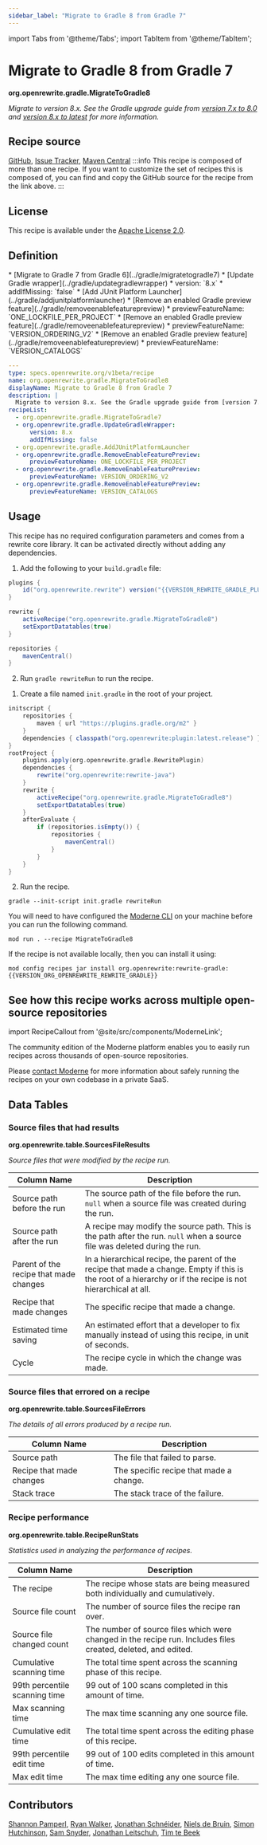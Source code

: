 ```yaml
---
sidebar_label: "Migrate to Gradle 8 from Gradle 7"
---
```


import Tabs from '@theme/Tabs';
import TabItem from '@theme/TabItem';

# Migrate to Gradle 8 from Gradle 7

**org.openrewrite.gradle.MigrateToGradle8**

_Migrate to version 8.x. See the Gradle upgrade guide from [version 7.x to 8.0](https://docs.gradle.org/current/userguide/upgrading_version_7.html) and [version 8.x to latest](https://docs.gradle.org/current/userguide/upgrading_version_8.html) for more information._

## Recipe source

[GitHub](https://github.com/openrewrite/rewrite/blob/main/rewrite-gradle/src/main/resources/META-INF/rewrite/gradle-8.yml), 
[Issue Tracker](https://github.com/openrewrite/rewrite/issues), 
[Maven Central](https://central.sonatype.com/artifact/org.openrewrite/rewrite-gradle/)
:::info
This recipe is composed of more than one recipe. If you want to customize the set of recipes this is composed of, you can find and copy the GitHub source for the recipe from the link above.
:::
## License

This recipe is available under the [Apache License 2.0](https://www.apache.org/licenses/LICENSE-2.0).


## Definition

<Tabs groupId="recipeType">
<TabItem value="recipe-list" label="Recipe List" >
* [Migrate to Gradle 7 from Gradle 6](../gradle/migratetogradle7)
* [Update Gradle wrapper](../gradle/updategradlewrapper)
  * version: `8.x`
  * addIfMissing: `false`
* [Add JUnit Platform Launcher](../gradle/addjunitplatformlauncher)
* [Remove an enabled Gradle preview feature](../gradle/removeenablefeaturepreview)
  * previewFeatureName: `ONE_LOCKFILE_PER_PROJECT`
* [Remove an enabled Gradle preview feature](../gradle/removeenablefeaturepreview)
  * previewFeatureName: `VERSION_ORDERING_V2`
* [Remove an enabled Gradle preview feature](../gradle/removeenablefeaturepreview)
  * previewFeatureName: `VERSION_CATALOGS`

</TabItem>

<TabItem value="yaml-recipe-list" label="Yaml Recipe List">

```yaml
---
type: specs.openrewrite.org/v1beta/recipe
name: org.openrewrite.gradle.MigrateToGradle8
displayName: Migrate to Gradle 8 from Gradle 7
description: |
  Migrate to version 8.x. See the Gradle upgrade guide from [version 7.x to 8.0](https://docs.gradle.org/current/userguide/upgrading_version_7.html) and [version 8.x to latest](https://docs.gradle.org/current/userguide/upgrading_version_8.html) for more information.
recipeList:
  - org.openrewrite.gradle.MigrateToGradle7
  - org.openrewrite.gradle.UpdateGradleWrapper:
      version: 8.x
      addIfMissing: false
  - org.openrewrite.gradle.AddJUnitPlatformLauncher
  - org.openrewrite.gradle.RemoveEnableFeaturePreview:
      previewFeatureName: ONE_LOCKFILE_PER_PROJECT
  - org.openrewrite.gradle.RemoveEnableFeaturePreview:
      previewFeatureName: VERSION_ORDERING_V2
  - org.openrewrite.gradle.RemoveEnableFeaturePreview:
      previewFeatureName: VERSION_CATALOGS

```
</TabItem>
</Tabs>

## Usage

This recipe has no required configuration parameters and comes from a rewrite core library. It can be activated directly without adding any dependencies.
<Tabs groupId="projectType">
<TabItem value="gradle" label="Gradle">

1. Add the following to your `build.gradle` file:

```groovy title="build.gradle"
plugins {
    id("org.openrewrite.rewrite") version("{{VERSION_REWRITE_GRADLE_PLUGIN}}")
}

rewrite {
    activeRecipe("org.openrewrite.gradle.MigrateToGradle8")
    setExportDatatables(true)
}

repositories {
    mavenCentral()
}

```
2. Run `gradle rewriteRun` to run the recipe.
</TabItem>

<TabItem value="gradle-init-script" label="Gradle init script">

1. Create a file named `init.gradle` in the root of your project.

```groovy title="init.gradle"
initscript {
    repositories {
        maven { url "https://plugins.gradle.org/m2" }
    }
    dependencies { classpath("org.openrewrite:plugin:latest.release") }
}
rootProject {
    plugins.apply(org.openrewrite.gradle.RewritePlugin)
    dependencies {
        rewrite("org.openrewrite:rewrite-java")
    }
    rewrite {
        activeRecipe("org.openrewrite.gradle.MigrateToGradle8")
        setExportDatatables(true)
    }
    afterEvaluate {
        if (repositories.isEmpty()) {
            repositories {
                mavenCentral()
            }
        }
    }
}
```

2. Run the recipe.

```shell title="shell"
gradle --init-script init.gradle rewriteRun
```
</TabItem>

<TabItem value="moderne-cli" label="Moderne CLI">

You will need to have configured the [Moderne CLI](https://docs.moderne.io/user-documentation/moderne-cli/getting-started/cli-intro) on your machine before you can run the following command.

```shell title="shell"
mod run . --recipe MigrateToGradle8
```

If the recipe is not available locally, then you can install it using:
```shell
mod config recipes jar install org.openrewrite:rewrite-gradle:{{VERSION_ORG_OPENREWRITE_REWRITE_GRADLE}}
```
</TabItem>
</Tabs>

## See how this recipe works across multiple open-source repositories

import RecipeCallout from '@site/src/components/ModerneLink';

<RecipeCallout link="https://app.moderne.io/recipes/org.openrewrite.gradle.MigrateToGradle8" />

The community edition of the Moderne platform enables you to easily run recipes across thousands of open-source repositories.

Please [contact Moderne](https://moderne.io/product) for more information about safely running the recipes on your own codebase in a private SaaS.
## Data Tables

### Source files that had results
**org.openrewrite.table.SourcesFileResults**

_Source files that were modified by the recipe run._

| Column Name | Description |
| ----------- | ----------- |
| Source path before the run | The source path of the file before the run. `null` when a source file was created during the run. |
| Source path after the run | A recipe may modify the source path. This is the path after the run. `null` when a source file was deleted during the run. |
| Parent of the recipe that made changes | In a hierarchical recipe, the parent of the recipe that made a change. Empty if this is the root of a hierarchy or if the recipe is not hierarchical at all. |
| Recipe that made changes | The specific recipe that made a change. |
| Estimated time saving | An estimated effort that a developer to fix manually instead of using this recipe, in unit of seconds. |
| Cycle | The recipe cycle in which the change was made. |

### Source files that errored on a recipe
**org.openrewrite.table.SourcesFileErrors**

_The details of all errors produced by a recipe run._

| Column Name | Description |
| ----------- | ----------- |
| Source path | The file that failed to parse. |
| Recipe that made changes | The specific recipe that made a change. |
| Stack trace | The stack trace of the failure. |

### Recipe performance
**org.openrewrite.table.RecipeRunStats**

_Statistics used in analyzing the performance of recipes._

| Column Name | Description |
| ----------- | ----------- |
| The recipe | The recipe whose stats are being measured both individually and cumulatively. |
| Source file count | The number of source files the recipe ran over. |
| Source file changed count | The number of source files which were changed in the recipe run. Includes files created, deleted, and edited. |
| Cumulative scanning time | The total time spent across the scanning phase of this recipe. |
| 99th percentile scanning time | 99 out of 100 scans completed in this amount of time. |
| Max scanning time | The max time scanning any one source file. |
| Cumulative edit time | The total time spent across the editing phase of this recipe. |
| 99th percentile edit time | 99 out of 100 edits completed in this amount of time. |
| Max edit time | The max time editing any one source file. |


## Contributors
[Shannon Pamperl](mailto:shanman190@gmail.com), [Ryan Walker](mailto:ryanwalker7@gmail.com), [Jonathan Schnéider](mailto:jkschneider@gmail.com), [Niels de Bruin](mailto:nielsdebruin@gmail.com), [Simon Hutchinson](mailto:simon.hutchinson@ixxus.com), [Sam Snyder](mailto:sam@moderne.io), [Jonathan Leitschuh](mailto:jonathan.leitschuh@gmail.com), [Tim te Beek](mailto:tim@moderne.io)
